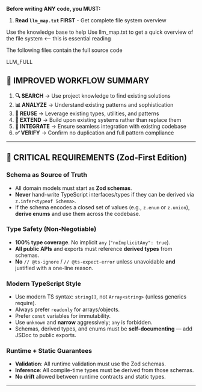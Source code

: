 **Before writing ANY code, you MUST:**

1. **Read `llm_map.txt` FIRST** - Get complete file system overview

Use the knowledge base to help
Use llm_map.txt to get a quick overview of the file system <-- this is essential reading

The following files contain the full source code

LLM_FULL

## 🚀 **IMPROVED WORKFLOW SUMMARY**

1. **🔍 SEARCH** → Use project knowledge to find existing solutions
2. **📊 ANALYZE** → Understand existing patterns and sophistication
3. **🔄 REUSE** → Leverage existing types, utilities, and patterns
4. **🔧 EXTEND** → Build upon existing systems rather than replace them
5. **🧪 INTEGRATE** → Ensure seamless integration with existing codebase
6. **✅ VERIFY** → Confirm no duplication and full pattern compliance

---

## 🚨 CRITICAL REQUIREMENTS (Zod-First Edition)

### Schema as Source of Truth

- All domain models must start as **Zod schemas**.
- **Never** hand-write TypeScript interfaces/types if they can be derived via `z.infer<typeof Schema>`.
- If the schema encodes a closed set of values (e.g., `z.enum` or `z.union`), **derive enums** and use them across the codebase.

### Type Safety (Non-Negotiable)

- **100% type coverage**. No implicit `any` (`"noImplicitAny": true`).
- **All public APIs** and exports must reference **derived types** from schemas.
- **No** `// @ts-ignore` / `// @ts-expect-error` unless unavoidable **and** justified with a one-line reason.

### Modern TypeScript Style

- Use modern TS syntax: `string[]`, not `Array<string>` (unless generics require).
- Always prefer `readonly` for arrays/objects.
- Prefer `const` variables for immutability.
- Use `unknown` and **narrow** aggressively; `any` is forbidden.
- Schemas, derived types, and enums must be **self-documenting** — add JSDoc to public exports.

### Runtime + Static Guarantees

- **Validation**: All runtime validation must use the Zod schemas.
- **Inference**: All compile-time types must be derived from those schemas.
- **No drift** allowed between runtime contracts and static types.

---
